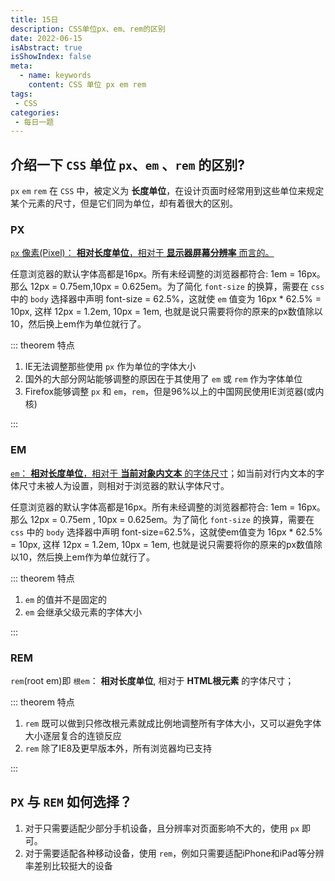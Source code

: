 ```yaml
---
title: 15日
description: CSS单位px、em、rem的区别
date: 2022-06-15
isAbstract: true
isShowIndex: false
meta:
  - name: keywords
    content: CSS 单位 px em rem
tags:
 - CSS 
categories:
 - 每日一题
---
```


## 介绍一下 `CSS` 单位 `px`、`em` 、`rem` 的区别?

 `px` `em` `rem` 在 `CSS` 中，被定义为 **长度单位**，在设计页面时经常用到这些单位来规定某个元素的尺寸，但是它们同为单位，却有着很大的区别。

<!-- more -->

### **PX**

[`px` 像素(Pixel)： **相对长度单位**，相对于 **显示器屏幕分辨率** 而言的。](http://www.divcss5.com/shouce/u_length_px.shtml)

任意浏览器的默认字体高都是16px。所有未经调整的浏览器都符合: 1em = 16px。那么 12px = 0.75em,10px = 0.625em。为了简化 `font-size` 的换算，需要在 `css` 中的 `body` 选择器中声明 font-size = 62.5%，这就使 `em` 值变为 16px * 62.5% = 10px, 这样 12px = 1.2em, 10px = 1em, 也就是说只需要将你的原来的px数值除以10，然后换上em作为单位就行了。


::: theorem 特点

1. IE无法调整那些使用 `px` 作为单位的字体大小
2. 国外的大部分网站能够调整的原因在于其使用了 `em` 或 `rem` 作为字体单位
3. Firefox能够调整 `px` 和 `em`，`rem`，但是96%以上的中国网民使用IE浏览器(或内核)

:::

### **EM**

[`em`： **相对长度单位**，相对于 **当前对象内文本** 的字体尺寸](http://www.divcss5.com/shouce/u_length_em.shtml)；如当前对行内文本的字体尺寸未被人为设置，则相对于浏览器的默认字体尺寸。

任意浏览器的默认字体高都是16px。所有未经调整的浏览器都符合: 1em = 16px。那么 12px = 0.75em , 10px = 0.625em。为了简化 `font-size` 的换算，需要在 `css` 中的 `body` 选择器中声明 font-size=62.5%，这就使em值变为 16px * 62.5% = 10px, 这样 12px = 1.2em, 10px = 1em, 也就是说只需要将你的原来的px数值除以10，然后换上em作为单位就行了。

::: theorem 特点

1. `em` 的值并不是固定的
2. `em` 会继承父级元素的字体大小

:::

### **REM** <Badge text="CSS3" type="success" vertical="top"/>

`rem`(root em)即 `根em`： **相对长度单位**, 相对于 **HTML根元素** 的字体尺寸；

::: theorem 特点

1. `rem` 既可以做到只修改根元素就成比例地调整所有字体大小，又可以避免字体大小逐层复合的连锁反应
2. `rem` 除了IE8及更早版本外，所有浏览器均已支持

:::

## `PX` 与 `REM` 如何选择？
1. 对于只需要适配少部分手机设备，且分辨率对页面影响不大的，使用 `px` 即可。
2. 对于需要适配各种移动设备，使用 `rem`，例如只需要适配iPhone和iPad等分辨率差别比较挺大的设备